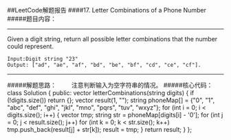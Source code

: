 ##LeetCode解题报告
####17. Letter Combinations of a Phone Number
#####题目内容：
***
Given a digit string, return all possible letter combinations that the number could represent.

    Input:Digit string "23"
    Output: ["ad", "ae", "af", "bd", "be", "bf", "cd", "ce", "cf"].
***
#####解题思路：
&#160;&#160;&#160;&#160;&#160;&#160;&#160;&#160;注意判断输入为空字符串的情况。
#####核心代码：
    class Solution
    {
    public:
        vector<string> letterCombinations(string digits)
        {
            if (!digits.size())
                return {};
            vector<string> result(1, "");
            string phoneMap[] = {"0", "1", "abc", "def", "ghi", "jkl", "mno", "pqrs", "tuv", "wxyz"};
            for (int i = 0; i < digits.size(); i++)
            {
                vector<string> tmp;
                string str = phoneMap[digits[i] - '0'];
                for (int j = 0; j < result.size(); j++)
                    for (int k = 0; k < str.size(); k++)
                        tmp.push_back(result[j] + str[k]);
                result = tmp;
            }
            return result;
        }
    };